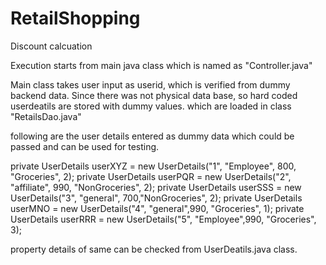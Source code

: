 # RetailShopping
Discount calcuation

Execution starts from main java class which is named as "Controller.java"

Main class takes user input as userid, which is verified from dummy backend data.
Since there was not physical data base, so hard coded userdeatils are stored with dummy values.
which are loaded in class "RetailsDao.java"


following are the user details entered as dummy data which could be passed and can be used for testing.

private UserDetails userXYZ = new UserDetails("1", "Employee", 800, "Groceries", 2);
	 private UserDetails userPQR = new UserDetails("2", "affiliate", 990, "NonGroceries", 2); 
	 private UserDetails userSSS = new UserDetails("3", "general", 700,"NonGroceries", 2);
	 private UserDetails userMNO = new UserDetails("4", "general",990, "Groceries", 1); 
	 private UserDetails userRRR = new UserDetails("5", "Employee",990, "Groceries", 3);
   
   property details of same can be checked from UserDeatils.java class.
   
   
   
